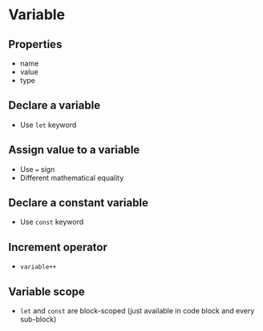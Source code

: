 # Variable


## Properties

- name
- value 
- type

## Declare a variable
- Use `let` keyword

## Assign value to a variable

- Use `=` sign 
- Different mathematical equality

## Declare a constant variable

- Use `const` keyword

## Increment operator

- `variable++`

## Variable scope

- `let` and `const` are block-scoped (just available in code block and every sub-block)
